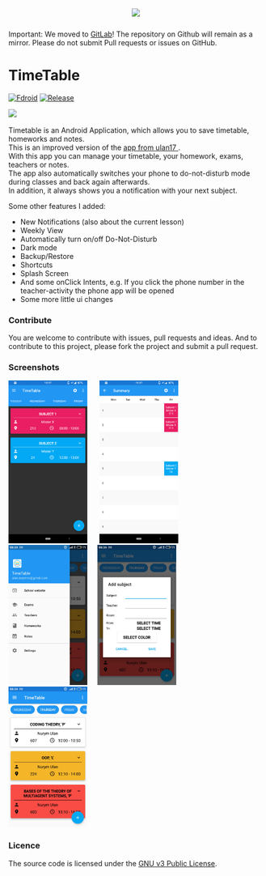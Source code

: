 <h1 align=center>
<img src="logo-files/horizontal.png" width=50%>
</h1>
Important: We moved to <a href="https://gitlab.com/asdoi/TimeTable">GitLab</a>! The repository on Github will remain as a mirror. Please do not submit Pull requests or issues on GitHub.

# TimeTable

[![Fdroid](https://img.shields.io/f-droid/v/com.asdoi.timetable.svg)]() [![Release](https://img.shields.io/badge/dynamic/json.svg?label=Release&url=https://gitlab.com/asdoi/TimeTable/-/jobs/artifacts/master/raw/badges.json?job=build_badges&query=release_tag&colorB=brightgreen&logo=gitlab)]()

<a href="https://f-droid.org/en/packages/com.asdoi.timetable/"><img src="https://fdroid.gitlab.io/artwork/badge/get-it-on.png" height="130"></a>

Timetable is an Android Application, which allows you to save timetable, homeworks and notes.<br>
This is an improved version of the <a href="https://github.com/ulan17/TimeTable">app from ulan17 </a>.<br>
With this app you can manage your timetable, your homework, exams, teachers or notes.<br>
The app also automatically switches your phone to do-not-disturb mode during classes and back again afterwards.<br>
In addition, it always shows you a notification with your next subject.<br>

Some other features I added:
<ul><li>New Notifications (also about the current lesson)</li><li>Weekly View</li><li>Automatically turn on/off Do-Not-Disturb</li><li>Dark mode</li><li>Backup/Restore</li><li>Shortcuts</li><li>Splash Screen</li><li>And some onClick Intents, e.g. If you click the phone number in the teacher-activity the phone app will be opened</li><li>Some more little ui changes</li></ul>

### Contribute

You are welcome to contribute with issues, pull requests and ideas. And to contribute to this project, please fork the project and submit a pull request. 

### Screenshots
<img alt="1 screenshot" src="fastlane/metadata/android/en-US/images/phoneScreenshots/timetable_screenshot_1.png" width="31%" style="max-width:100%;"> &nbsp;&nbsp;&nbsp;&nbsp; <img alt="1 screenshot" src="fastlane/metadata/android/en-US/images/phoneScreenshots/timetable_screenshot_2.png" width="31%" style="max-width:100%;">
<br>
<img alt="1 screenshot" src="fastlane/metadata/android/en-US/images/phoneScreenshots/timetable_screenshot_3.jpg" width="31%" style="max-width:100%;">&nbsp;&nbsp;&nbsp;&nbsp; <img alt="1 screenshot" src="fastlane/metadata/android/en-US/images/phoneScreenshots/timetable_screenshot_4.jpg" width="31%" style="max-width:100%;">&nbsp;&nbsp;&nbsp;&nbsp; <img alt="1 screenshot" src="fastlane/metadata/android/en-US/images/phoneScreenshots/timetable_screenshot_5.jpg" width="31%" style="max-width:100%;">

### Licence

The source code is licensed under the [GNU v3 Public License](https://github.com/ulan17/TimeTable/blob/master/LICENSE). 
